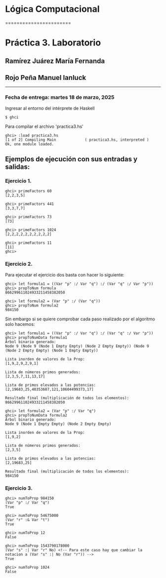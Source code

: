 # Lógica Computacional
=======================

# Práctica 3. Laboratorio

## Ramírez Juárez María Fernanda

## Rojo Peña Manuel Ianluck
----------------------------------------------------

### Fecha de entrega: martes 18 de marzo, 2025


Ingresar al entorno del intérprete de Haskell

```
$ ghci
```

Para compilar el archivo 'practica3.hs'

```
ghci> :load practica3.hs
[1 of 2] Compiling Main             ( practica3.hs, interpreted )
Ok, one module loaded.
```

## Ejemplos de ejecución con sus entradas y salidas:

### Ejercicio 1.
```
ghci> primeFactors 60
[2,2,3,5]

ghci> primeFactors 441
[3,3,7,7]

ghci> primeFactors 73
[73]

ghci> primeFactors 1024
[2,2,2,2,2,2,2,2,2,2]

ghci> primeFactors 11
[11]
ghci> 
```



### Ejercicio 2.
Para ejecutar el ejercicio dos basta con hacer lo siguiente:
```
ghci> let formula1 = ((Var "p" :/ Var "q") :/ (Var "q" :/ Var "p"))
ghci> propToNum formula
866299611024933211458382050

ghci> let formula2 = (Var "p" :/ (Var "q"))
ghci> propToNum formula2
984150
```

Sin embargo si se quiere comprobar cada paso realizado por el algoritmo solo hacemos:
```
ghci> let formula1 = ((Var "p" :/ Var "q") :/ (Var "q" :/ Var "p"))
ghci> propToNumData formula1
Árbol binario generado:
Node 9 (Node 9 (Node 1 Empty Empty) (Node 2 Empty Empty)) (Node 9 (Node 2 Empty Empty) (Node 1 Empty Empty))

Lista inorden de valores de la Prop:
[1,9,2,9,2,9,1]

Lista de números primos generados:
[2,3,5,7,11,13,17]

Lista de primos elevados a las potencias:
[2,19683,25,40353607,121,10604499373,17]

Resultado final (multiplicación de todos los elementos):
866299611024933211458382050
```

```
ghci> let formula2 = (Var "p" :/ Var "q")
ghci> propToNumData formula2
Árbol binario generado:
Node 9 (Node 1 Empty Empty) (Node 2 Empty Empty)

Lista inorden de valores de la Prop:
[1,9,2]

Lista de números primos generados:
[2,3,5]

Lista de primos elevados a las potencias:
[2,19683,25]

Resultado final (multiplicación de todos los elementos):
984150
```


### Ejercicio 3.
```
ghci> numToProp 984150
(Var "p" :/ Var "q")
True

ghci> numToProp 54675000
(Var "r" :& Var "t")
True

ghci> numToProp 12
False

ghci> numToProp 1543790178000
(Var "s" :| Var "r" No) <!-- Para este caso hay que cambiar la notacion a (Var "s" :| No (Var "r")) -->
True

ghci> numToProp 1024
False 
```